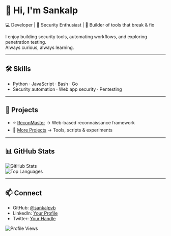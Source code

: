 # 👋 Hi, I'm Sankalp  

💻 Developer | 🔐 Security Enthusiast | 🚀 Builder of tools that break & fix  

I enjoy building security tools, automating workflows, and exploring penetration testing.  
Always curious, always learning.  

---

## 🛠️ Skills  
- Python · JavaScript · Bash · Go  
- Security automation · Web app security · Pentesting  

---

## 🚀 Projects  
- ⭐ [ReconMaster](https://github.com/sankalpvb/ReconMaster) → Web-based reconnaissance framework  
- 📂 [More Projects](https://github.com/sankalpvb?tab=repositories) → Tools, scripts & experiments  

---

## 📊 GitHub Stats  

![GitHub Stats](https://github-readme-stats.vercel.app/api?username=sankalpvb&show_icons=true&theme=radical)  
![Top Languages](https://github-readme-stats.vercel.app/api/top-langs/?username=sankalpvb&layout=compact&theme=radical)  

---

## 📫 Connect  
- GitHub: [@sankalpvb](https://github.com/sankalpvb)  
- LinkedIn: [Your Profile](https://www.linkedin.com/in/your-profile/)  
- Twitter: [Your Handle](https://twitter.com/your-handle)  

![Profile Views](https://komarev.com/ghpvc/?username=sankalpvb&color=blueviolet&style=flat-square)  
